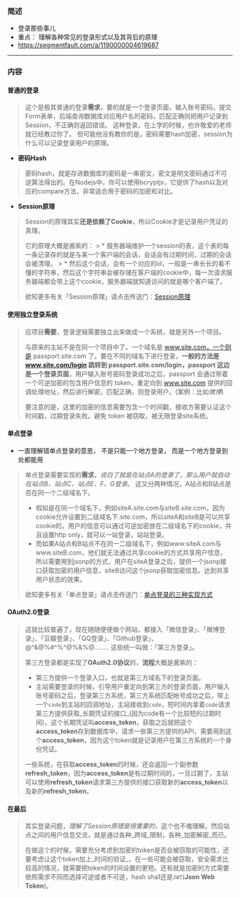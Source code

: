 ### 简述
* 登录那些事儿
* 重点： 理解各种常见的登录形式以及其背后的原理
* https://segmentfault.com/a/1190000004619687
***



### 内容


#### 普通的登录
> 这个是极其普通的登录**需求**，要的就是一个登录页面，输入账号密码，提交Form表单，后端查询数据库对应用户名的密码，匹配正确则把用户记录到Session，不正确则返回错误。
> 这种登录，在上学的时候，也许敬爱的老师就已经教过你了。
> 但可能他没有教你的是，密码需要hash加密，session为什么可以记录登录用户的原理。

* **密码Hash**
> 密码hash，就是存进数据库的密码是一串密文，密文是明文密码通过不可逆算法得出的。在Nodejs中，你可以使用bcryptjs，它提供了hash以及对应的compare方法，非常适合用于密码的加密和对比。

* **Session原理**
> Session的原理其实**还是依赖了Cookie**，所以Cookie才是记录用户凭证的真理。
>
> 它的原理大概是酱紫的：
    > * 服务器端维护一个session的表，这个表的每一条记录存的就是与某一个客户端的会话，会话会有过期时间，过期的会话会被清理。
    > * 然后这个会话，会有一个对应的id，一般是一串长长的看不懂的字符串，然后这个字符串会被存储在客户端的cookie中，每一次请求服务器端都会带上这个cookie，服务器端就知道访问的就是哪个客户端了。
>
> 欲知更多有关「Session原理」请点击传送门：[Session原理](http://www.jianshu.com/p/2b7c10291aad)


#### 使用独立登录系统
> 应项目**需要**，登录逻辑需要独立出来做成一个系统，就是另外一个项目。
>
> 与原来的主站不是在同一个项目中了。一个域名是 www.site.com，一个则是 passport.site.com 了。要在不同的域名下进行登录，**一般的方法是 www.site.com/login 跳转到 passport.site.com/login，passport 这边是一个登录页面**，用户输入账号密码登录成功之后，passport 会通过带着一个可逆加密的包含用户信息的 token，重定向到 www.site.com 提供的回调处理地址，然后进行解密，匹配正确，则登录用户。(案例：比如*微博*)
>
> 要注意的是，这里的加密的信息需要包含一个时间戳，接收方需要认证这个时间戳，过期登录失败。避免 token 被窃取，被无限登录site系统。


#### 单点登录
* 一直理解错单点登录的意思， 不是只能一个地方登录， 而是一个地方登录到处都能用
> 单点登录需要实现的**需求**，*说白了就是在站点A的登录了，那么用户就自动在站点B、站点C、站点E、F、G登录*。
> 这又分两种情况，A站点和B站点是否在同一个二级域名下。
> * 假如是在同一个域名下，例如siteA.site.com与siteB.site.com，因为cookie允许设置到二级域名下.site.com，所以siteA和siteB是可以共享cookie的，用户的信息可以通过可逆加密放在二级域名下的cookie，并且设置http only，就可以一站登录，站站登录。
> * 而如果A站点和B站点不在同一二级域名下，例如www.siteA.com与www.siteB.com，他们就无法通过共享cookie的方式共享用户信息，所以需要用到jsonp的方式，用户在siteA登录之后，提供一个jsonp接口获取加密的用户信息，siteB访问这个jsonp获取加密信息。达到共享用户状态的效果。
>
> 欲知更多有关「单点登录」请点击传送门：[单点登录的三种实现方式](http://www.jianshu.com/p/613e44d4a464)


#### OAuth2.0登录
> 这就比较普遍了，现在随随便便做个网站，都接入「微信登录」、「微博登录」、「豆瓣登录」、「QQ登录」、「Github登录」、@^&@%#^%^@%&%@........
> 这些统一叫做：「第三方登录」。
>
> 第三方登录都是实现了**OAuth2.0协议**的，**流程**大概是酱紫的：
> * 第三方提供一个登录入口，也就是第三方域名下的登录页面。
> * 主站需要登录的时候，引导用户重定向到第三方的登录页面，用户输入账号密码之后，登录第三方系统，第三方系统匹配帐号成功之后，带上一个`code`到主站的回调地址，主站接收到`code`，短时间内拿着`code`请求第三方提供获取_长期凭证的接口_(因为code有一个比较短的过期时间)，这个长期凭证叫**access_token**，获取之后就把这个**access_token**存到数据库中，请求一些第三方提供的API，需要用到这个**access_token**，因为这个token就是记录用户在第三方系统的一个身份凭证。
>
> 一些系统，在获取**access_token**的时候，还会返回一个副参数**refresh_token**，因为**access_token**是有过期时间的，一旦过期了，主站可以使用**refresh_token**请求第三方提供的接口获取新的**access_token**以及新的**refresh_token**。


#### 在最后
> 其实登录问题，_理解了Session原理是很重要的_，这个也不难理解。然后站点之间的用户信息交流，就是通过各种_跨域_限制，各种_加密解密_而已。
>
> 在做这个的时候，需要充分考虑到加密的token是否会被窃取的可能性，还要考虑让这个token加上_时间的验证_，在一些可能会被窃取，安全需求比较高的情况，就需要把token的时间设置的更短。还有就是加密的方式需要依照需求不同而选择可逆或者不可逆，hash sha1还是`JWT`(**Json Web Token**)。
